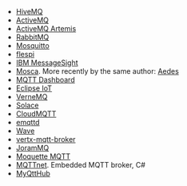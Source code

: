 - [HiveMQ](http://www.hivemq.com/)
- [ActiveMQ](http://activemq.apache.org/)
- [ActiveMQ Artemis](http://activemq.apache.org/artemis)
- [RabbitMQ](https://www.rabbitmq.com/)
- [Mosquitto](http://mosquitto.org/)
- [flespi](https://flespi.com/mqtt-broker)
- [IBM MessageSight](http://www-03.ibm.com/software/products/en/iot-messagesight)
- [Mosca](http://www.mosca.io/). More recently by the same author: [Aedes](https://www.npmjs.com/package/aedes)
- [MQTT Dashboard](http://mqttdashboard.com/dashboard)
- [Eclipse IoT](http://iot.eclipse.org/)
- [VerneMQ](https://verne.mq)
- [Solace](http://dev.solacesystems.com)
- [CloudMQTT](https://www.cloudmqtt.com)
- [emqttd](https://github.com/emqtt/emqttd)
- [Wave](https://github.com/gbour/wave)
- [vertx-mqtt-broker](https://github.com/GruppoFilippetti/vertx-mqtt-broker)
- [JoramMQ](http://www.scalagent.com/en/jorammq-33/products/overview)
- [Moquette MQTT](https://github.com/andsel/moquette)
- [MQTTnet](https://github.com/chkr1011/MQTTnet). Embedded MQTT broker, C#
- [MyQttHub](https://myqtthub.com)
